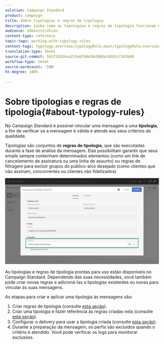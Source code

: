 ```yaml
---
solution: Campaign Standard
product: campaign
title: Sobre tipologias e regras de tipologia
description: Saiba como as tipologias e regras de tipologia funcionam no Adobe Campaign.
audience: administration
content-type: reference
topic-tags: working-with-typology-rules
context-tags: typology,overview;typologyRule,main;typologyRule,overview
translation-type: tm+mt
source-git-commit: 501f52624ce253eb7b0d36d908ac8502cf1d3b48
workflow-type: tm+mt
source-wordcount: '190'
ht-degree: 100%

---
```



# Sobre tipologias e regras de tipologia{#about-typology-rules}

No Campaign Standard é possível vincular uma mensagem a uma **tipologia**, a fim de verificar se a mensagem é válida e atende aos seus critérios de qualidade.

Tipologias são conjuntos de **regras de tipologia**, que são executadas durante a fase de análise da mensagem. Elas possibilitam garantir que seus emails sempre contenham determinados elementos (como um link de cancelamento de assinatura ou uma linha de assunto) ou regras de filtragem para excluir grupos do público-alvo desejado (como clientes que não assinam, concorrentes ou clientes não fidelizados).

![](assets/typology_messagelink.png)

As tipologias e regras de tipologia prontas para uso estão disponíveis no Campaign Standard. Dependendo das suas necessidades, você também pode criar novas regras e adicioná-las a tipologias existentes ou novas para vincular às suas mensagens.

As etapas para criar e aplicar uma tipologia às mensagens são:

1. Criar regras de tipologia (consulte [esta seção](../../sending/using/managing-typology-rules.md#creating-a-typology-rule)).
1. Criar uma tipologia e fazer referência às regras criadas nela (consulte [esta seção](../../sending/using/managing-typologies.md#creating-a-typology)).
1. Configurar o delivery para usar a tipologia criada (consulte [esta seção](../../sending/using/managing-typologies.md#applying-typologies-to-messages)).
1. Durante a preparação da mensagem, os perfis são excluídos quando o critério é atendido. Você pode verificar os logs para monitorar exclusões.
